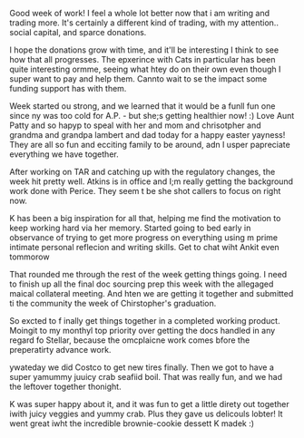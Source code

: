 Good week of work! I feel a whole lot better now that i am writing and trading more. It's certainly a different kind of trading, with my attention.. social capital, and sparce donations.

I hope the donations grow with time, and it'll be interesting I think to see how that all progresses. The epxerince with Cats in particular has been quite interesting ormme, seeing what htey do on their own even though I super want to pay and help them. Cannto wait to se the impact some funding support has with them.

Week started ou strong, and we learned that it would be a funll fun one since ny was too cold for A.P. - but she;s getting healthier now! :) Love Aunt Patty and so hapyp to speal with her and mom and chrisotpher and grandma and grandpa lambert and dad today for a happy easter yayness! They are all so fun and ecciting family to be around, adn I usper papreciate everything we have together.

After working on TAR and catching up with the regulatory changes, the week hit pretty well. Atkins is in office and I;m really getting the background work done with Perice. They seem t be she shot callers to focus on right now.

K has been a big inspiration for all that, helping me find the motivation to keep working hard via her memory. Started going to bed early in observance of trying to get more progress on everything using m prime intimate personal reflecion and writing skills. Get to chat wiht Ankit even tommorow

That rounded me through the rest of the week getting things going. I need to finish up all the final doc sourcing prep this week with the allegaged maical collateral meeting. And hten we are getting it together and submitted ti the community the week of Chirstopher's graduation.

So excted to f inally get things together in a completed working product. Moingit to my monthyl top priority over getting the docs handled in any regard fo Stellar, because the omcplaicne work comes bfore the preperatirty advance work.

ywateday we did Costco to get new tires finally. Then we got to have a super yamummy juuicy crab seafiid boil. That was really fun, and we had the leftover together thonight.

K was super happy about it, and it was fun to get a little direty out together iwith juicy veggies and yummy crab. Plus they gave us delicouls lobter! It went great iwht the incredible brownie-cookie dessett K madek :)
